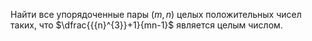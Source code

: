 Найти все упорядоченные пары $\left( m,n \right)$ целых положительных чисел таких, что  $\dfrac{{{n}^{3}}+1}{mn-1}$  является целым числом.